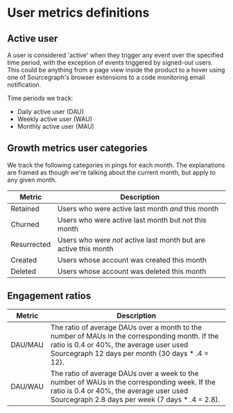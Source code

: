 # User metrics definitions

## Active user

A user is considered 'active' when they trigger any event over the specified time period, with the exception of events triggered by signed-out users. This could be anything from a page view inside the product to a hover using one of Sourcegraph's browser extensions to a code monitoring email notification.

Time periods we track:
- Daily active user (DAU)
- Weekly active user (WAU)
- Monthly active user (MAU)

## Growth metrics user categories

We track the following categories in pings for each month. The explanations are framed as though we're talking about the current month, but apply to any given month.

| Metric      | Description                                                      |
|-------------|------------------------------------------------------------------|
| Retained    | Users who were active last month *and* this month                |
| Churned     | Users who were active last month but not this month              |
| Resurrected | Users who were *not* active last month but are active this month |
| Created     | Users whose account was created this month                       |
| Deleted     | Users whose account was deleted this month                       |

## Engagement ratios

| Metric  | Description                                                                                                                                                                                   |
|---------|-----------------------------------------------------------------------------------------------------------------------------------------------------------------------------------------------|
| DAU/MAU | The ratio of average DAUs over a month to the number of MAUs in the corresponding month. If the ratio is 0.4 or 40%, the average user used Sourcegraph 12 days per month (30 days * .4 = 12). |
| DAU/WAU | The ratio of average DAUs over a week to the number of WAUs in the corresponding week. If the ratio is 0.4 or 40%, the average user used Sourcegraph 2.8 days per week (7 days * .4 = 2.8).   |
